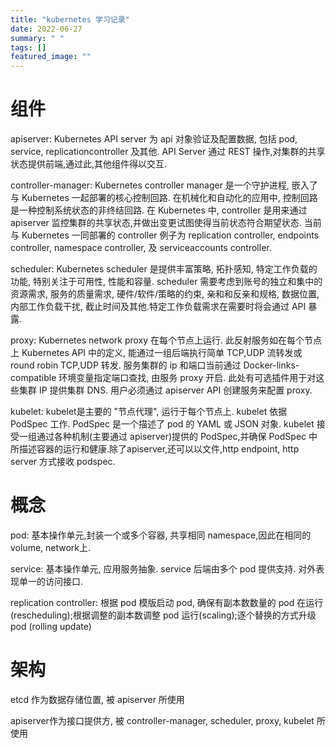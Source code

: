 ```yaml
---
title: "kubernetes 学习记录"
date: 2022-06-27
summary: " "
tags: []
featured_image: ""
---
```


# 组件

apiserver: Kubernetes API server 为 api 对象验证及配置数据, 包括 pod, service, replicationcontroller 及其他. API Server 通过 REST 操作,对集群的共享状态提供前端,通过此,其他组件得以交互.

controller-manager: Kubernetes controller manager 是一个守护进程, 嵌入了与 Kubernetes 一起部署的核心控制回路. 在机械化和自动化的应用中, 控制回路是一种控制系统状态的非终结回路. 在 Kubernetes 中, controller 是用来通过 apiserver 监控集群的共享状态,并做出变更试图使得当前状态符合期望状态. 当前与 Kubernetes 一同部署的 controller 例子为 replication controller, endpoints controller, namespace
controller, 及 serviceaccounts controller.

scheduler: Kubernetes scheduler 是提供丰富策略, 拓扑感知, 特定工作负载的功能, 特别关注于可用性, 性能和容量. scheduler 需要考虑到账号的独立和集中的资源需求, 服务的质量需求, 硬件/软件/策略的约束, 亲和和反亲和规格, 数据位置, 内部工作负载干扰, 截止时间及其他.特定工作负载需求在需要时将会通过 API 暴露.

proxy: Kubernetes network proxy 在每个节点上运行. 此反射服务如在每个节点上 Kubernetes API 中的定义, 能通过一组后端执行简单 TCP,UDP 流转发或 round robin TCP,UDP 转发. 服务集群的 ip 和端口当前通过 Docker-links-compatible 环境变量指定端口查找, 由服务 proxy 开启. 此处有可选插件用于对这些集群 IP 提供集群 DNS. 用户必须通过 apiserver API 创建服务来配置 proxy.

kubelet: kubelet是主要的 "节点代理", 运行于每个节点上. kubelet 依据 PodSpec 工作. PodSpec 是一个描述了 pod 的 YAML 或 JSON 对象. kubelet 接受一组通过各种机制(主要通过 apiserver)提供的 PodSpec,并确保 PodSpec 中所描述容器的运行和健康.除了apiserver,还可以以文件,http endpoint, http server 方式接收 podspec.

# 概念

pod: 基本操作单元,封装一个或多个容器, 共享相同 namespace,因此在相同的volume, network上.

service: 基本操作单元, 应用服务抽象. service 后端由多个 pod 提供支持. 对外表现单一的访问接口.

replication controller: 根据 pod 模版启动 pod, 确保有副本数数量的 pod 在运行(rescheduling);根据调整的副本数调整 pod 运行(scaling);逐个替换的方式升级 pod (rolling update)


# 架构

etcd 作为数据存储位置, 被 apiserver 所使用

apiserver作为接口提供方, 被 controller-manager, scheduler, proxy, kubelet 所使用




